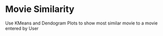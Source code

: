 # Movie Similarity
 Use KMeans and Dendogram Plots to show most similar movie to a movie entered by User


 
